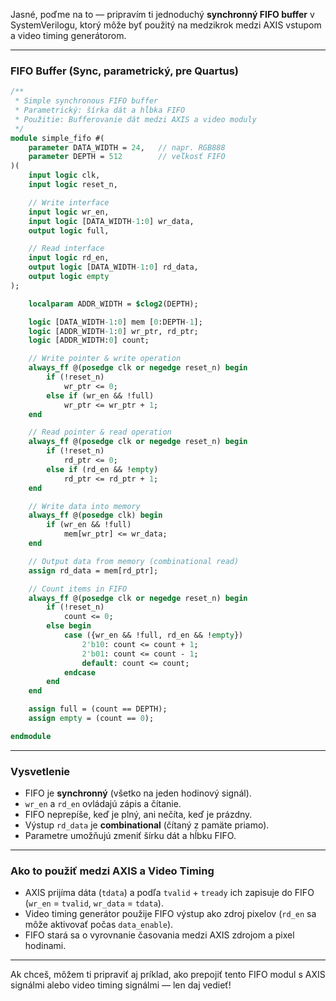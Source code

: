 Jasné, poďme na to — pripravím ti jednoduchý **synchronný FIFO buffer** v SystemVerilogu, ktorý môže byť použitý na medzikrok medzi AXIS vstupom a video timing generátorom.

---

### FIFO Buffer (Sync, parametrický, pre Quartus)

```systemverilog
/**
 * Simple synchronous FIFO buffer
 * Parametrický: šírka dát a hĺbka FIFO
 * Použitie: Bufferovanie dát medzi AXIS a video moduly
 */
module simple_fifo #(
    parameter DATA_WIDTH = 24,   // napr. RGB888
    parameter DEPTH = 512        // veľkosť FIFO
)(
    input logic clk,
    input logic reset_n,

    // Write interface
    input logic wr_en,
    input logic [DATA_WIDTH-1:0] wr_data,
    output logic full,

    // Read interface
    input logic rd_en,
    output logic [DATA_WIDTH-1:0] rd_data,
    output logic empty
);

    localparam ADDR_WIDTH = $clog2(DEPTH);

    logic [DATA_WIDTH-1:0] mem [0:DEPTH-1];
    logic [ADDR_WIDTH-1:0] wr_ptr, rd_ptr;
    logic [ADDR_WIDTH:0] count;

    // Write pointer & write operation
    always_ff @(posedge clk or negedge reset_n) begin
        if (!reset_n)
            wr_ptr <= 0;
        else if (wr_en && !full)
            wr_ptr <= wr_ptr + 1;
    end

    // Read pointer & read operation
    always_ff @(posedge clk or negedge reset_n) begin
        if (!reset_n)
            rd_ptr <= 0;
        else if (rd_en && !empty)
            rd_ptr <= rd_ptr + 1;
    end

    // Write data into memory
    always_ff @(posedge clk) begin
        if (wr_en && !full)
            mem[wr_ptr] <= wr_data;
    end

    // Output data from memory (combinational read)
    assign rd_data = mem[rd_ptr];

    // Count items in FIFO
    always_ff @(posedge clk or negedge reset_n) begin
        if (!reset_n)
            count <= 0;
        else begin
            case ({wr_en && !full, rd_en && !empty})
                2'b10: count <= count + 1;
                2'b01: count <= count - 1;
                default: count <= count;
            endcase
        end
    end

    assign full = (count == DEPTH);
    assign empty = (count == 0);

endmodule
```

---

### Vysvetlenie

* FIFO je **synchronný** (všetko na jeden hodinový signál).
* `wr_en` a `rd_en` ovládajú zápis a čítanie.
* FIFO neprepíše, keď je plný, ani nečíta, keď je prázdny.
* Výstup `rd_data` je **combinational** (čítaný z pamäte priamo).
* Parametre umožňujú zmeniť šírku dát a hĺbku FIFO.

---

### Ako to použiť medzi AXIS a Video Timing

* AXIS prijíma dáta (`tdata`) a podľa `tvalid` + `tready` ich zapisuje do FIFO (`wr_en` = `tvalid`, `wr_data` = `tdata`).
* Video timing generátor použije FIFO výstup ako zdroj pixelov (`rd_en` sa môže aktivovať počas `data_enable`).
* FIFO stará sa o vyrovnanie časovania medzi AXIS zdrojom a pixel hodinami.

---

Ak chceš, môžem ti pripraviť aj príklad, ako prepojiť tento FIFO modul s AXIS signálmi alebo video timing signálmi — len daj vedieť!
